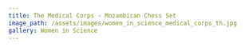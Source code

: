 ```yaml
---
title: The Medical Corps - Mozambican Chess Set
image_path: /assets/images/women_in_science_medical_corps_th.jpg
gallery: Women in Science
---
```

